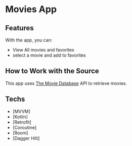# Movies App



## Features

With the app, you can:
* View All movies and favorites
* select a movie and add to favorites

## How to Work with the Source

This app uses [The Movie Database](https://www.themoviedb.org/documentation/api) API to retrieve movies.


## Techs


* [MVVM]
* [Kotlin]
* [Retrofit]
* [Coroutine]
* [Room]
* [Dagger Hilt]
